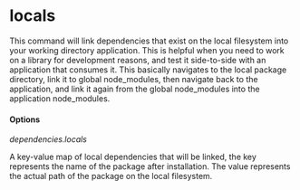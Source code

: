 # locals

This command will link dependencies that exist on the local filesystem into your working directory application. This is helpful when you need to work on a library for development reasons, and test it side-to-side with an application that consumes it. This basically navigates to the local package directory, link it to global node_modules, then navigate back to the application, and link it again from the global node_modules into the application node_modules.

#### Options

_dependencies.locals_

A key-value map of local dependencies that will be linked, the key represents the name of the package after installation. The value represents the actual path of the package on the local filesystem.
